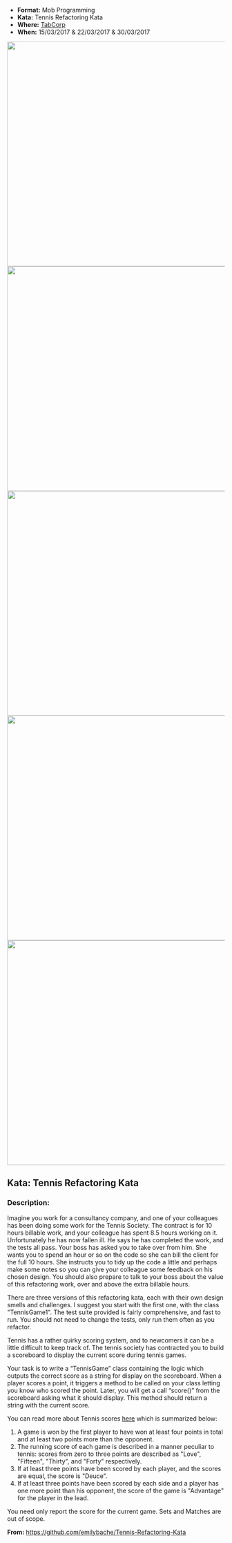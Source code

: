 * **Format:** Mob Programming
* **Kata:** Tennis Refactoring Kata
* **Where:** [TabCorp](https://www.tabcorp.com.au/)
* **When:** 15/03/2017 & 22/03/2017 & 30/03/2017

<img src="https://cloud.githubusercontent.com/assets/2061821/23975736/cecdcae2-0a36-11e7-877d-d03ea4981966.jpg" width="520px" />

<img src="https://cloud.githubusercontent.com/assets/2061821/24186570/f19ea6a4-0f2c-11e7-850b-7ea8a86cb28e.jpg" width="520px" />

<img src="https://cloud.githubusercontent.com/assets/2061821/24493016/0345d8f8-1579-11e7-8c4c-dfc88521e4f1.jpg" width="520px" />

<img src="https://cloud.githubusercontent.com/assets/2061821/24493017/0349166c-1579-11e7-820d-41cba87b01b8.jpg" width="520px" />

<img src="https://cloud.githubusercontent.com/assets/2061821/24493018/034f82c2-1579-11e7-8fe9-6ea1fb419384.jpg" width="520px" />

## Kata: Tennis Refactoring Kata

### Description:

Imagine you work for a consultancy company, and one of your colleagues has been doing some work for the Tennis Society. The contract is for 10 hours billable work, and your colleague has spent 8.5 hours working on it. Unfortunately he has now fallen ill. He says he has completed the work, and the tests all pass. Your boss has asked you to take over from him. She wants you to spend an hour or so on the code so she can bill the client for the full 10 hours. She instructs you to tidy up the code a little and perhaps make some notes so you can give your colleague some feedback on his chosen design. You should also prepare to talk to your boss about the value of this refactoring work, over and above the extra billable hours.

There are three versions of this refactoring kata, each with their own design smells and challenges. I suggest you start with the first one, with the class "TennisGame1". The test suite provided is fairly comprehensive, and fast to run. You should not need to change the tests, only run them often as you refactor.

Tennis has a rather quirky scoring system, and to newcomers it can be a little difficult to keep track of. The tennis society has contracted you to build a scoreboard to display the current score during tennis games.

Your task is to write a “TennisGame” class containing the logic which outputs the correct score as a string for display on the scoreboard. When a player scores a point, it triggers a method to be called on your class letting you know who scored the point. Later, you will get a call “score()” from the scoreboard asking what it should display. This method should return a string with the current score.

You can read more about Tennis scores [here](http://en.wikipedia.org/wiki/Tennis#Scoring) which is summarized below:

1. A game is won by the first player to have won at least four points in total and at least two points more than the opponent.
2. The running score of each game is described in a manner peculiar to tennis: scores from zero to three points are described as "Love", "Fifteen", "Thirty", and "Forty" respectively.
3. If at least three points have been scored by each player, and the scores are equal, the score is "Deuce".
4. If at least three points have been scored by each side and a player has one more point than his opponent, the score of the game is "Advantage" for the player in the lead.

You need only report the score for the current game. Sets and Matches are out of scope.

**From:** https://github.com/emilybache/Tennis-Refactoring-Kata
